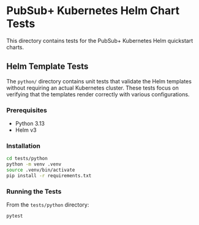 # PubSub+ Kubernetes Helm Chart Tests

This directory contains tests for the PubSub+ Kubernetes Helm quickstart charts.

## Helm Template Tests

The `python/` directory contains unit tests that validate the Helm templates without requiring an actual Kubernetes cluster. These tests focus on verifying that the templates render correctly with various configurations.

### Prerequisites

- Python 3.13
- Helm v3

### Installation

```bash
cd tests/python
python -m venv .venv
source .venv/bin/activate
pip install -r requirements.txt
```

### Running the Tests

From the `tests/python` directory:

```bash
pytest
```
